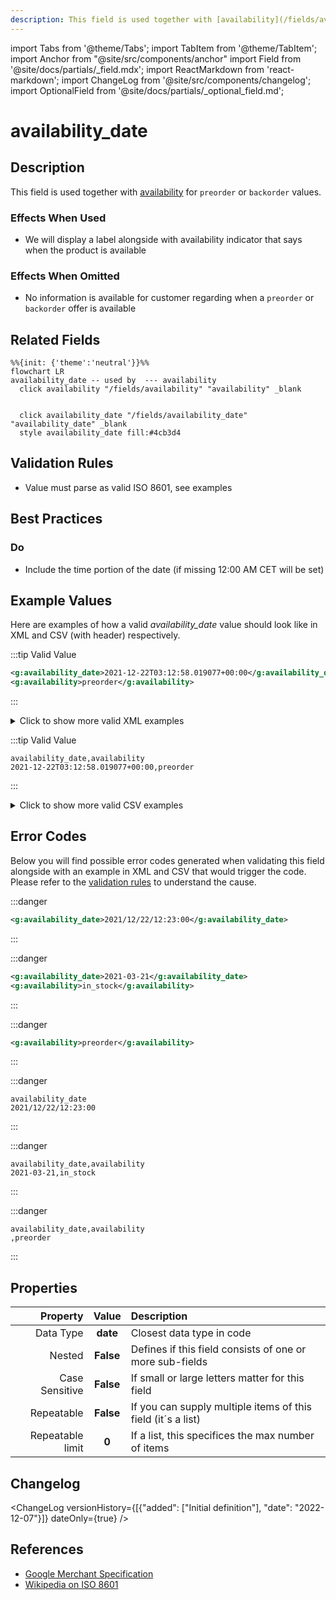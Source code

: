 ```yaml
---
description: This field is used together with [availability](/fields/availability) for `preorder` or `backorder` values.
---
```


import Tabs from '@theme/Tabs';
import TabItem from '@theme/TabItem';
import Anchor from "@site/src/components/anchor"
import Field from '@site/docs/partials/_field.mdx';
import ReactMarkdown from 'react-markdown';
import ChangeLog from '@site/src/components/changelog';
import OptionalField from '@site/docs/partials/_optional_field.md';

# availability_date

<OptionalField/>

## Description

This field is used together with [availability](/fields/availability) for `preorder` or `backorder` values.



### Effects When Used

- We will display a label alongside with availability indicator that says when the product is available



### Effects When Omitted

- No information is available for customer regarding when a `preorder` or `backorder` offer is available




## Related Fields

```mermaid
%%{init: {'theme':'neutral'}}%%
flowchart LR
availability_date -- used by  --- availability
  click availability "/fields/availability" "availability" _blank
   
  
  click availability_date "/fields/availability_date" "availability_date" _blank
  style availability_date fill:#4cb3d4
```




## Validation Rules

- Value must parse as valid ISO 8601, see examples


## Best Practices


### Do

- Include the time portion of the date (if missing 12:00 AM CET will be set)





## Example Values

Here are examples of how a valid *availability_date* value  should look like in XML and CSV (with header) respectively.

<Tabs>
  <TabItem value="valid_xml" label="XML" default>

:::tip Valid Value

```xml
<g:availability_date>2021-12-22T03:12:58.019077+00:00</g:availability_date>
<g:availability>preorder</g:availability>
```

:::

<details>
  <summary>Click to show more valid XML examples</summary>
  <div>

```xml
<g:availability_date>2021-12-22T03:12:58.019077+00:00</g:availability_date>
<g:availability>preorder</g:availability>
```

```xml
<g:availability_date>2021-03-21</g:availability_date>
<g:availability>preorder</g:availability>
```


  </div>
</details>

 </TabItem>
  <TabItem value="valid_csv" label="CSV">

:::tip Valid Value

```csv
availability_date,availability
2021-12-22T03:12:58.019077+00:00,preorder
```

:::

<details>
  <summary>Click to show more valid CSV examples</summary>
  <div>

```csv
availability_date,availability
2021-12-22T03:12:58.019077+00:00,preorder
```

```csv
availability_date,availability
2021-03-21,preorder
```


  </div>
</details>

  </TabItem>
</Tabs>

## Error Codes

Below you will find possible error codes generated when validating this field alongside with an example in XML and CSV that would trigger the code. Please refer to the [validation rules](#validation-rules) to understand the cause.

<Tabs>
  <TabItem value="invalid_xml" label="XML" default>

:::danger <Anchor id="validation_invalid_format" title="validation_invalid_format" /> 

```xml
<g:availability_date>2021/12/22/12:23:00</g:availability_date>
```

:::

:::danger <Anchor id="validation_invalid_value" title="validation_invalid_value" /> 

```xml
<g:availability_date>2021-03-21</g:availability_date>
<g:availability>in_stock</g:availability>
```

:::

:::danger <Anchor id="validation_missing_field" title="validation_missing_field" /> 

```xml
<g:availability>preorder</g:availability>
```

:::


 </TabItem>
  <TabItem value="invalid_csv" label="CSV">

:::danger <Anchor id="validation_invalid_format" title="validation_invalid_format" /> 

```csv
availability_date
2021/12/22/12:23:00
```

:::

:::danger <Anchor id="validation_invalid_value" title="validation_invalid_value" /> 

```csv
availability_date,availability
2021-03-21,in_stock
```

:::

:::danger <Anchor id="validation_missing_field" title="validation_missing_field" /> 

```csv
availability_date,availability
,preorder
```

:::


  </TabItem>
</Tabs>

## Properties

|     **Property** |         **Value**          | **Description**                                              |
|-----------------:|:--------------------------:|:-------------------------------------------------------------|
|        Data Type |    **date**     | Closest data type in code                                    |
|           Nested |      **False**      | Defines if this field consists of one or more sub-fields     |
|   Case Sensitive |  **False**  | If small or large letters matter for this field              |
|       Repeatable |    **False**    | If you can supply multiple items of this field (it´s a list) |
| Repeatable limit | **0** | If a list, this specifices the max number of items           |

## Changelog
<ChangeLog versionHistory={[{"added": ["Initial definition"], "date": "2022-12-07"}]} dateOnly={true} />

## References
- [Google Merchant Specification](https://support.google.com/merchants/answer/6324470)
- [Wikipedia on ISO 8601](https://en.wikipedia.org/wiki/ISO_8601)
